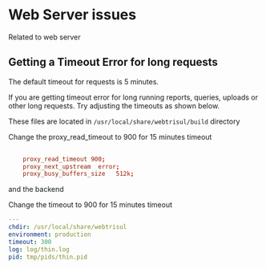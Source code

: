 # Web Server issues

Related to web server


## Getting a Timeout Error for long requests

The default timeout for requests is 5 minutes.

If you are getting timeout error for long running reports, queries, uploads or other long requests. Try adjusting the timeouts as shown below.

These files are located in `/usr/local/share/webtrisul/build` directory

Change the proxy_read_timeout to 900 for 15 minutes timeout

```  nginx.conf
    
    proxy_read_timeout 900;
    proxy_next_upstream  error;
    proxy_busy_buffers_size   512k;
```

and the backend

Change the timeout to 900 for 15 minutes timeout

``` thin-config.yml
---
chdir: /usr/local/share/webtrisul
environment: production
timeout: 300
log: log/thin.log
pid: tmp/pids/thin.pid


```
